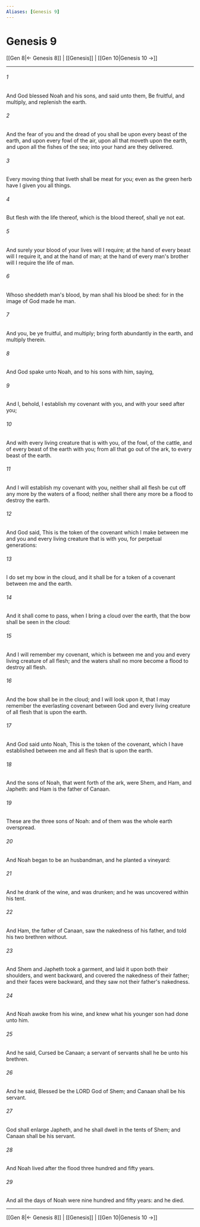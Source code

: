 ```yaml
---
Aliases: [Genesis 9]
---
```

# Genesis 9

[[Gen 8|← Genesis 8]] | [[Genesis]] | [[Gen 10|Genesis 10 →]]
***



###### 1 
And God blessed Noah and his sons, and said unto them, Be fruitful, and multiply, and replenish the earth. 

###### 2 
And the fear of you and the dread of you shall be upon every beast of the earth, and upon every fowl of the air, upon all that moveth upon the earth, and upon all the fishes of the sea; into your hand are they delivered. 

###### 3 
Every moving thing that liveth shall be meat for you; even as the green herb have I given you all things. 

###### 4 
But flesh with the life thereof, which is the blood thereof, shall ye not eat. 

###### 5 
And surely your blood of your lives will I require; at the hand of every beast will I require it, and at the hand of man; at the hand of every man's brother will I require the life of man. 

###### 6 
Whoso sheddeth man's blood, by man shall his blood be shed: for in the image of God made he man. 

###### 7 
And you, be ye fruitful, and multiply; bring forth abundantly in the earth, and multiply therein. 

###### 8 
And God spake unto Noah, and to his sons with him, saying, 

###### 9 
And I, behold, I establish my covenant with you, and with your seed after you; 

###### 10 
And with every living creature that is with you, of the fowl, of the cattle, and of every beast of the earth with you; from all that go out of the ark, to every beast of the earth. 

###### 11 
And I will establish my covenant with you, neither shall all flesh be cut off any more by the waters of a flood; neither shall there any more be a flood to destroy the earth. 

###### 12 
And God said, This is the token of the covenant which I make between me and you and every living creature that is with you, for perpetual generations: 

###### 13 
I do set my bow in the cloud, and it shall be for a token of a covenant between me and the earth. 

###### 14 
And it shall come to pass, when I bring a cloud over the earth, that the bow shall be seen in the cloud: 

###### 15 
And I will remember my covenant, which is between me and you and every living creature of all flesh; and the waters shall no more become a flood to destroy all flesh. 

###### 16 
And the bow shall be in the cloud; and I will look upon it, that I may remember the everlasting covenant between God and every living creature of all flesh that is upon the earth. 

###### 17 
And God said unto Noah, This is the token of the covenant, which I have established between me and all flesh that is upon the earth. 

###### 18 
And the sons of Noah, that went forth of the ark, were Shem, and Ham, and Japheth: and Ham is the father of Canaan. 

###### 19 
These are the three sons of Noah: and of them was the whole earth overspread. 

###### 20 
And Noah began to be an husbandman, and he planted a vineyard: 

###### 21 
And he drank of the wine, and was drunken; and he was uncovered within his tent. 

###### 22 
And Ham, the father of Canaan, saw the nakedness of his father, and told his two brethren without. 

###### 23 
And Shem and Japheth took a garment, and laid it upon both their shoulders, and went backward, and covered the nakedness of their father; and their faces were backward, and they saw not their father's nakedness. 

###### 24 
And Noah awoke from his wine, and knew what his younger son had done unto him. 

###### 25 
And he said, Cursed be Canaan; a servant of servants shall he be unto his brethren. 

###### 26 
And he said, Blessed be the LORD God of Shem; and Canaan shall be his servant. 

###### 27 
God shall enlarge Japheth, and he shall dwell in the tents of Shem; and Canaan shall be his servant. 

###### 28 
And Noah lived after the flood three hundred and fifty years. 

###### 29 
And all the days of Noah were nine hundred and fifty years: and he died.

***
[[Gen 8|← Genesis 8]] | [[Genesis]] | [[Gen 10|Genesis 10 →]]
